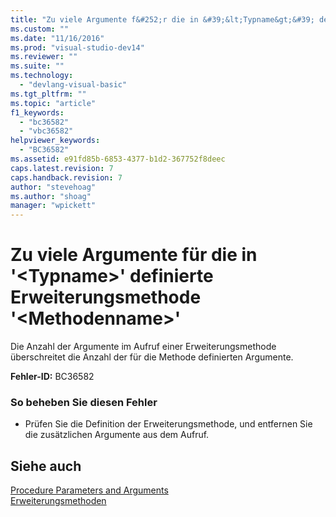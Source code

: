 ```yaml
---
title: "Zu viele Argumente f&#252;r die in &#39;&lt;Typname&gt;&#39; definierte Erweiterungsmethode &#39;&lt;Methodenname&gt;&#39; | Microsoft Docs"
ms.custom: ""
ms.date: "11/16/2016"
ms.prod: "visual-studio-dev14"
ms.reviewer: ""
ms.suite: ""
ms.technology: 
  - "devlang-visual-basic"
ms.tgt_pltfrm: ""
ms.topic: "article"
f1_keywords: 
  - "bc36582"
  - "vbc36582"
helpviewer_keywords: 
  - "BC36582"
ms.assetid: e91fd85b-6853-4377-b1d2-367752f8deec
caps.latest.revision: 7
caps.handback.revision: 7
author: "stevehoag"
ms.author: "shoag"
manager: "wpickett"
---
```

# Zu viele Argumente f&#252;r die in &#39;&lt;Typname&gt;&#39; definierte Erweiterungsmethode &#39;&lt;Methodenname&gt;&#39;
Die Anzahl der Argumente im Aufruf einer Erweiterungsmethode überschreitet die Anzahl der für die Methode definierten Argumente.  
  
 **Fehler\-ID:** BC36582  
  
### So beheben Sie diesen Fehler  
  
-   Prüfen Sie die Definition der Erweiterungsmethode, und entfernen Sie die zusätzlichen Argumente aus dem Aufruf.  
  
## Siehe auch  
 [Procedure Parameters and Arguments](../../visual-basic/programming-guide/language-features/procedures/procedure-parameters-and-arguments.md)   
 [Erweiterungsmethoden](../../visual-basic/programming-guide/language-features/procedures/extension-methods.md)